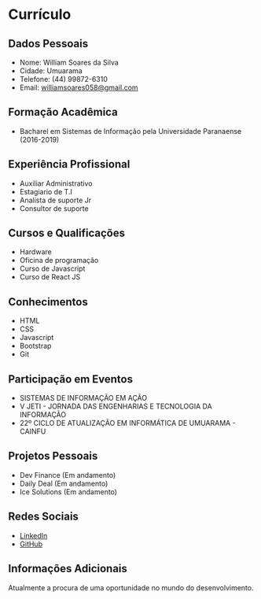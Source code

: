 # Currículo

## Dados Pessoais

- Nome: William Soares da Silva
- Cidade: Umuarama
- Telefone: (44) 99872-6310
- Email: williamsoares058@gmail.com


## Formação Acadêmica

- Bacharel em Sistemas de Informação pela Universidade Paranaense (2016-2019)



## Experiência Profissional

- Auxiliar Administrativo
- Estagiario de T.I
- Analista de suporte Jr
- Consultor de suporte


## Cursos e Qualificações

- Hardware
- Oficina de programação
- Curso de Javascript
- Curso de React JS


## Conhecimentos

- HTML
- CSS
- Javascript
- Bootstrap
- Git


## Participação em Eventos

- SISTEMAS DE INFORMAÇÃO EM AÇÃO
- V JETI - JORNADA DAS ENGENHARIAS E TECNOLOGIA DA INFORMAÇÃO
- 22º CICLO DE ATUALIZAÇÃO EM INFORMÁTICA DE UMUARAMA - CAINFU


## Projetos Pessoais

- Dev Finance (Em andamento)
- Daily Deal (Em andamento)
- Ice Solutions (Em andamento)


## Redes Sociais

- [LinkedIn](https://www.linkedin.com/in/william-soares-450454160/)
- [GitHub](https://github.com/WilliamSoaress)

## Informações Adicionais

Atualmente a procura de uma oportunidade no mundo do desenvolvimento.
